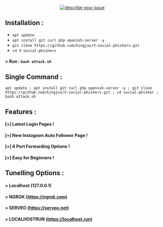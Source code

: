 <p align="left">
</p>
<p align="center">
</p>
<p align="center">
<a href="https://wa.me/255625774543?text=hello%20bro%20i%20know%20you%20are%20fine%20i%20messaged%20you%20from%20V-social-phishers%20can%20you%20explain%20me%20more%20please🧚"><img title="describe your issue" src="https://img.shields.io/badge/Open%20Source-%E2%9D%A4-green?style=for-the-badge"></a>
</p>
<p align="center">
</p>

## Installation :

* `apt update`
* `apt install git curl php openssh-server -y`
* `git clone https://github.com/kingjux/V-social-phishers.git`
* `cd V-social-phishers`
#### > Run : `bash attack.sh`

## Single Command :
```
apt update ; apt install git curl php openssh-server -y ; git clone https://github.com/kingjux/V-social-phishers.git ; cd social-phisher ; bash attack.sh
```

## Features :
#### [+] Latest Login Pages !
#### [+] New Instagram Auto Follower Page !
#### [+] 4 Port Forwarding Options !
#### [+] Easy for Beginners !

## Tunelling Options :
#### > Localhost (127.0.0.1)
#### > NGROK (https://ngrok.com)
#### > SERVEO (https://serveo.net)
#### > LOCALHOSTRUN (https://localhost.run)


